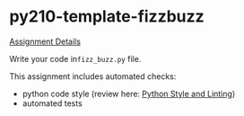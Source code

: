 # py210-template-fizzbuzz

[Assignment Details](https://uwpce-pythoncert.github.io/ProgrammingInPython/exercises/fizz_buzz.html)

Write your code in`fizz_buzz.py` file. 

This assignment includes automated checks:
* python code style (review here: [Python Style and Linting](https://uwpce-pythoncert.github.io/PythonCertDevel/modules/Pep8.html))
* automated tests
